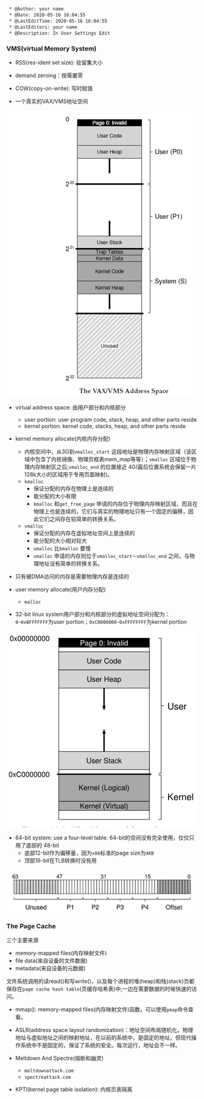 ```
 * @Author: your name
 * @Date: 2020-05-16 16:04:55
 * @LastEditTime: 2020-05-16 16:04:55
 * @LastEditors: your name
 * @Description: In User Settings Edit
```
### VMS(virtual Memory System)
- RSS(res-ident set size): 驻留集大小
- demand zeroing：按需置零
- COW(copy-on-write): 写时赋值

- 一个真实的VAX/VMS地址空间
<center> <img src="../figures/23-The-VAX-VMS-Address-Space.png" /> </center>



- virtual address space: 由用户部分和内核部分
  - user portion: user program code, stack, heap, and other parts reside
  - kernel portion: kernel code, stacks, heap, and other parts reside

- kernel memory allocate(内核内存分配) 
  -  内核空间中，从3G到`vmalloc_start` 这段地址是物理内存映射区域（该区域中包含了内核镜像、物理页框表mem_map等等）；`vmalloc` 区域位于物理内存映射区之后;`vmalloc_end` 的位置接近 4G(最后位置系统会保留一片128k大小的区域用于专用页面映射)。
  - `kmalloc` 
    - 保证分配的内存在物理上是连续的
    - 能分配的大小有限
    - `kmalloc` 和`get_free_page` 申请的内存位于物理内存映射区域，而且在物理上也是连续的，它们与真实的物理地址只有一个固定的偏移，因此它们之间存在较简单的转换关系。
  - `vmalloc` 
    - 保证分配的内存在虚拟地址空间上是连续的
    - 能分配的大小相对较大
    - `vmalloc` 比`kmalloc` 要慢
    - `vmalloc` 申请的内存则位于`vmalloc_start～vmalloc_end` 之间，与物理地址没有简单的转换关系。

- 只有被DMA访问的内存是需要物理内存是连续的

- user memory allocate(用户内存分配)
  - `malloc`


- 32-bit linux system用户部分和内核部分的虚拟地址空间分配为：`0~0xBFFFFFFF`为user portion；`0xC0000000~0xFFFFFFFF`为kernel portion
<center> <img src="../figures/23-The-Linux-Address-Space.png" /> </center>

- 64-bit system: use a four-level table. 64-bit的空间没有完全使用，仅仅只用了底部的 48-bit
  - 底部12-bit作为偏移量，因为`x86`标准的page size为`4KB`
  - 顶部16-bit在TLB转换时没有用 
<center> <img src="../figures/23-64-bit-address.png" /> </center>


### The Page Cache
三个主要来源
- memory-mapped files(内存映射文件)
- file data(来自设备的文件数据)
- metadata(来自设备的元数据)

文件系统调用的读read()和写write()，以及每个进程的堆(heap)和栈(stack)页都保存在`page cache hash
table`(页缓存哈希表)中,一边在需要数据的时候快速的访问。

- mmap():  memory-mapped files(内存映射文件)函数。可以使用`pmap`命令查看。
- ASLR(address space layout randomization)：地址空间布局随机化。物理地址与虚拟地址之间的映射地址，在以前的系统中，是固定的地址，但现代操作系统中不是固定的，保证了系统的安全。每次运行，地址会不一样。
- Meltdown And Spectre(熔断和幽灵)
  - `meltdownattack.com`
  - `spectreattack.com`


- KPTI(kernel page table isolation): 内核页表隔离
